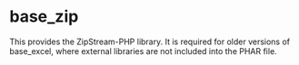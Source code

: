 base_zip
========
This provides the ZipStream-PHP library.
It is required for older versions of base_excel, where external libraries are not included into the PHAR file.


